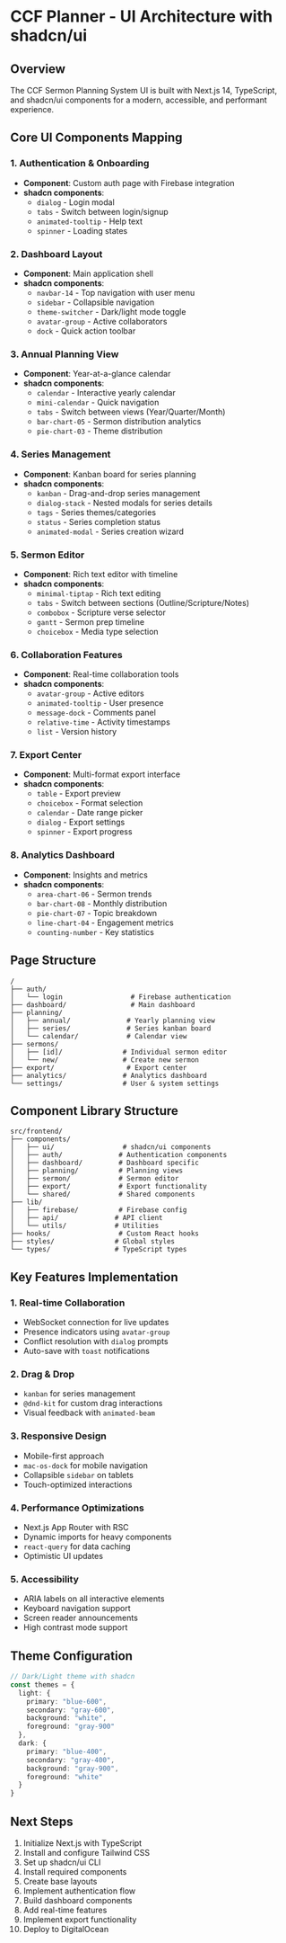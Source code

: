 # CCF Planner - UI Architecture with shadcn/ui

## Overview
The CCF Sermon Planning System UI is built with Next.js 14, TypeScript, and shadcn/ui components for a modern, accessible, and performant experience.

## Core UI Components Mapping

### 1. Authentication & Onboarding
- **Component**: Custom auth page with Firebase integration
- **shadcn components**: 
  - `dialog` - Login modal
  - `tabs` - Switch between login/signup
  - `animated-tooltip` - Help text
  - `spinner` - Loading states

### 2. Dashboard Layout
- **Component**: Main application shell
- **shadcn components**:
  - `navbar-14` - Top navigation with user menu
  - `sidebar` - Collapsible navigation
  - `theme-switcher` - Dark/light mode toggle
  - `avatar-group` - Active collaborators
  - `dock` - Quick action toolbar

### 3. Annual Planning View
- **Component**: Year-at-a-glance calendar
- **shadcn components**:
  - `calendar` - Interactive yearly calendar
  - `mini-calendar` - Quick navigation
  - `tabs` - Switch between views (Year/Quarter/Month)
  - `bar-chart-05` - Sermon distribution analytics
  - `pie-chart-03` - Theme distribution

### 4. Series Management
- **Component**: Kanban board for series planning
- **shadcn components**:
  - `kanban` - Drag-and-drop series management
  - `dialog-stack` - Nested modals for series details
  - `tags` - Series themes/categories
  - `status` - Series completion status
  - `animated-modal` - Series creation wizard

### 5. Sermon Editor
- **Component**: Rich text editor with timeline
- **shadcn components**:
  - `minimal-tiptap` - Rich text editing
  - `tabs` - Switch between sections (Outline/Scripture/Notes)
  - `combobox` - Scripture verse selector
  - `gantt` - Sermon prep timeline
  - `choicebox` - Media type selection

### 6. Collaboration Features
- **Component**: Real-time collaboration tools
- **shadcn components**:
  - `avatar-group` - Active editors
  - `animated-tooltip` - User presence
  - `message-dock` - Comments panel
  - `relative-time` - Activity timestamps
  - `list` - Version history

### 7. Export Center
- **Component**: Multi-format export interface
- **shadcn components**:
  - `table` - Export preview
  - `choicebox` - Format selection
  - `calendar` - Date range picker
  - `dialog` - Export settings
  - `spinner` - Export progress

### 8. Analytics Dashboard
- **Component**: Insights and metrics
- **shadcn components**:
  - `area-chart-06` - Sermon trends
  - `bar-chart-08` - Monthly distribution
  - `pie-chart-07` - Topic breakdown
  - `line-chart-04` - Engagement metrics
  - `counting-number` - Key statistics

## Page Structure

```
/
├── auth/
│   └── login                 # Firebase authentication
├── dashboard/                # Main dashboard
├── planning/
│   ├── annual/              # Yearly planning view
│   ├── series/              # Series kanban board
│   └── calendar/            # Calendar view
├── sermons/
│   ├── [id]/               # Individual sermon editor
│   └── new/                # Create new sermon
├── export/                  # Export center
├── analytics/              # Analytics dashboard
└── settings/               # User & system settings
```

## Component Library Structure

```
src/frontend/
├── components/
│   ├── ui/                 # shadcn/ui components
│   ├── auth/              # Authentication components
│   ├── dashboard/         # Dashboard specific
│   ├── planning/          # Planning views
│   ├── sermon/            # Sermon editor
│   ├── export/            # Export functionality
│   └── shared/            # Shared components
├── lib/
│   ├── firebase/          # Firebase config
│   ├── api/              # API client
│   └── utils/            # Utilities
├── hooks/                 # Custom React hooks
├── styles/               # Global styles
└── types/                # TypeScript types
```

## Key Features Implementation

### 1. Real-time Collaboration
- WebSocket connection for live updates
- Presence indicators using `avatar-group`
- Conflict resolution with `dialog` prompts
- Auto-save with `toast` notifications

### 2. Drag & Drop
- `kanban` for series management
- `@dnd-kit` for custom drag interactions
- Visual feedback with `animated-beam`

### 3. Responsive Design
- Mobile-first approach
- `mac-os-dock` for mobile navigation
- Collapsible `sidebar` on tablets
- Touch-optimized interactions

### 4. Performance Optimizations
- Next.js App Router with RSC
- Dynamic imports for heavy components
- `react-query` for data caching
- Optimistic UI updates

### 5. Accessibility
- ARIA labels on all interactive elements
- Keyboard navigation support
- Screen reader announcements
- High contrast mode support

## Theme Configuration

```typescript
// Dark/Light theme with shadcn
const themes = {
  light: {
    primary: "blue-600",
    secondary: "gray-600",
    background: "white",
    foreground: "gray-900"
  },
  dark: {
    primary: "blue-400",
    secondary: "gray-400", 
    background: "gray-900",
    foreground: "white"
  }
}
```

## Next Steps

1. Initialize Next.js with TypeScript
2. Install and configure Tailwind CSS
3. Set up shadcn/ui CLI
4. Install required components
5. Create base layouts
6. Implement authentication flow
7. Build dashboard components
8. Add real-time features
9. Implement export functionality
10. Deploy to DigitalOcean